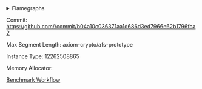
<details>
<summary>Flamegraphs</summary>

[![](https://axiom-public-data-sandbox-us-east-1.s3.us-east-1.amazonaws.com/benchmark/github/flamegraphs/b04a10c036371aa1d686d3ed7966e62b1796fca2/base64_json-2-2-1048476-64cpu-linux-arm64-mimalloc-base64_json_program.dsl_ir.opcode.air_name.cells_used.reverse.svg)](https://axiom-public-data-sandbox-us-east-1.s3.us-east-1.amazonaws.com/benchmark/github/flamegraphs/b04a10c036371aa1d686d3ed7966e62b1796fca2/base64_json-2-2-1048476-64cpu-linux-arm64-mimalloc-base64_json_program.dsl_ir.opcode.air_name.cells_used.reverse.svg)
[![](https://axiom-public-data-sandbox-us-east-1.s3.us-east-1.amazonaws.com/benchmark/github/flamegraphs/b04a10c036371aa1d686d3ed7966e62b1796fca2/base64_json-2-2-1048476-64cpu-linux-arm64-mimalloc-base64_json_program.dsl_ir.opcode.air_name.cells_used.svg)](https://axiom-public-data-sandbox-us-east-1.s3.us-east-1.amazonaws.com/benchmark/github/flamegraphs/b04a10c036371aa1d686d3ed7966e62b1796fca2/base64_json-2-2-1048476-64cpu-linux-arm64-mimalloc-base64_json_program.dsl_ir.opcode.air_name.cells_used.svg)
[![](https://axiom-public-data-sandbox-us-east-1.s3.us-east-1.amazonaws.com/benchmark/github/flamegraphs/b04a10c036371aa1d686d3ed7966e62b1796fca2/base64_json-2-2-1048476-64cpu-linux-arm64-mimalloc-base64_json_program.dsl_ir.opcode.frequency.reverse.svg)](https://axiom-public-data-sandbox-us-east-1.s3.us-east-1.amazonaws.com/benchmark/github/flamegraphs/b04a10c036371aa1d686d3ed7966e62b1796fca2/base64_json-2-2-1048476-64cpu-linux-arm64-mimalloc-base64_json_program.dsl_ir.opcode.frequency.reverse.svg)
[![](https://axiom-public-data-sandbox-us-east-1.s3.us-east-1.amazonaws.com/benchmark/github/flamegraphs/b04a10c036371aa1d686d3ed7966e62b1796fca2/base64_json-2-2-1048476-64cpu-linux-arm64-mimalloc-base64_json_program.dsl_ir.opcode.frequency.svg)](https://axiom-public-data-sandbox-us-east-1.s3.us-east-1.amazonaws.com/benchmark/github/flamegraphs/b04a10c036371aa1d686d3ed7966e62b1796fca2/base64_json-2-2-1048476-64cpu-linux-arm64-mimalloc-base64_json_program.dsl_ir.opcode.frequency.svg)

</details>

Commit: https://github.com//commit/b04a10c036371aa1d686d3ed7966e62b1796fca2

Max Segment Length: axiom-crypto/afs-prototype

Instance Type: 12262508865

Memory Allocator: 

[Benchmark Workflow](https://github.com//actions/runs/)
